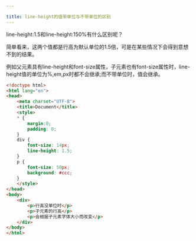 ```yaml
---

title: line-height的值带单位与不带单位的区别
---
```

line-height:1.5和line-height:150%有什么区别呢？

简单看来，这两个值都是行高为默认单位的1.5倍，可是在某些情况下会得到意想不到的结果。

例如父元素具有line-height和font-size属性，子元素也有font-size属性时，line-height值的单位为%,em,px时都不会继承;而不带单位时，值会继承。
```html
<!doctype html>
<html lang="en">
<head>
	<meta charset="UTF-8">
	<title>Document</title>
	<style>
	* {
		margin:0;
		padding: 0;
	}
	div {
		font-size: 14px;
		line-height: 1.5;
	}
	p {
		font-size: 50px;
		background: #ccc;
	}
	</style>
</head>
<body>
	<div>
		<p>行高没单位时</p>
		<p>子元素的行高</p>
		<p>会根据子元素字体大小而改变</p>
	</div>
</body>
</html>
```
